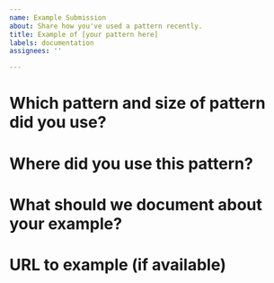 ```yaml
---
name: Example Submission
about: Share how you've used a pattern recently.
title: Example of [your pattern here]
labels: documentation
assignees: ''

---
```


# Which pattern and size of pattern did you use? 

# Where did you use this pattern? 

# What should we document about your example?

# URL to example (if available)
